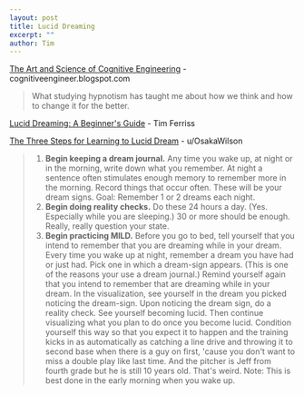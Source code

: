 ```yaml
---
layout: post
title: Lucid Dreaming 
excerpt: ""
author: Tim
---
```


[The Art and Science of Cognitive Engineering](https://cognitiveengineer.blogspot.com/) - cognitiveengineer.blogspot.com  
> What studying hypnotism has taught me about how we think and how to change it for the better.  

[Lucid Dreaming: A Beginner's Guide](https://tim.blog/2009/09/21/how-to-lucid-dream/) - Tim Ferriss  

[The Three Steps for Learning to Lucid Dream](https://www.reddit.com/r/LucidDreaming/comments/rsvp7/the_three_steps_for_learning_to_lucid_dream/) - u/OsakaWilson  
> 1. **Begin keeping a dream journal.** Any time you wake up, at night or in the morning, write down what you remember. At night a sentence often stimulates enough memory to remember more in the morning. Record things that occur often. These will be your dream signs. Goal: Remember 1 or 2 dreams each night.
> 2. **Begin doing reality checks.** Do these 24 hours a day. (Yes. Especially while you are sleeping.) 30 or more should be enough. Really, really question your state.
> 3. **Begin practicing MILD.** Before you go to bed, tell yourself that you intend to remember that you are dreaming while in your dream. Every time you wake up at night, remember a dream you have had or just had. Pick one in which a dream-sign appears. (This is one of the reasons your use a dream journal.) Remind yourself again that you intend to remember that are dreaming while in your dream. In the visualization, see yourself in the dream you picked noticing the dream-sign. Upon noticing the dream sign, do a reality check. See yourself becoming lucid. Then continue visualizing what you plan to do once you become lucid. Condition yourself this way so that you expect it to happen and the training kicks in as automatically as catching a line drive and throwing it to second base when there is a guy on first, 'cause you don't want to miss a double play like last time. And the pitcher is Jeff from fourth grade but he is still 10 years old. That's weird. Note: This is best done in the early morning when you wake up.